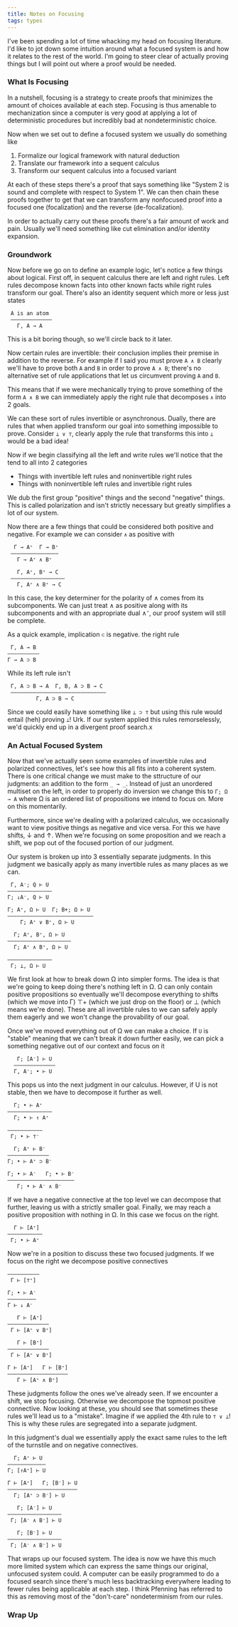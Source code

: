 ```yaml
---
title: Notes on Focusing
tags: types
---
```


I've been spending a lot of time whacking my head on focusing
literature. I'd like to jot down some intuition around what a focused
system is and how it relates to the rest of the world. I'm going to
steer clear of actually proving things but I will point out where a
proof would be needed.

### What Is Focusing

In a nutshell, focusing is a strategy to create proofs that minimizes
the amount of choices available at each step. Focusing is thus
amenable to mechanization since a computer is very good at applying a
lot of deterministic procedures but incredibly bad at nondeterministic
choice.

Now when we set out to define a focused system we usually do something like

 1. Formalize our logical framework with natural deduction
 2. Translate our framework into a sequent calculus
 3. Transform our sequent calculus into a focused variant

At each of these steps there's a proof that says something like
"System 2 is sound and complete with respect to System 1". We can then
chain these proofs together to get that we can transform any
nonfocused proof into a focused one (focalization) and the reverse
(de-focalization).

In order to actually carry out these proofs there's a fair amount of
work and pain. Usually we'll need something like cut elimination
and/or identity expansion.

### Groundwork

Now before we go on to define an example logic, let's notice a few
things about logical. First off, in sequent calculus there are left
and right rules. Left rules decompose known facts into other known
facts while right rules transform our goal. There's also an identity
sequent which more or less just states

     A is an atom
     —————————————
       Γ, A → A

This is a bit boring though, so we'll circle back to it later.

Now certain rules are invertible: their conclusion implies their
premise in addition to the reverse. For example if I said you must
prove `A ∧ B` clearly we'll have to prove both `A` and `B` in order to
prove `A ∧ B`; there's no alternative set of rule applications that
let us circumvent proving `A` and `B`.

This means that if we were mechanically trying to prove something of
the form `A ∧ B` we can immediately apply the right rule that
decomposes `∧` into 2 goals.

We can these sort of rules invertible or asynchronous. Dually, there
are rules that when applied transform our goal into something
impossible to prove. Consider `⊥ ∨ ⊤`, clearly apply the rule that
transforms this into `⊥` would be a bad idea!

Now if we begin classifying all the left and write rules we'll notice
that the tend to all into 2 categories

 - Things with invertible left rules and noninvertible right rules
 - Things with noninvertible left rules and invertible right rules

We dub the first group "positive" things and the second "negative"
things. This is called polarization and isn't strictly necessary but
greatly simplifies a lot of our system.

Now there are a few things that could be considered both positive and
negative. For example we can consider `∧` as positive with

      Γ → A⁺  Γ → B⁺
     ———————————————
       Γ → A⁺ ∧ B⁺

       Γ, A⁺, B⁺ → C
     —————————————————
       Γ, A⁺ ∧ B⁺ → C

In this case, the key determiner for the polarity of ∧ comes from its
subcomponents. We can just treat ∧ as positive along with its
subcomponents and with an appropriate dual ∧⁻, our proof system will
still be complete.

As a quick example, implication `⊂` is negative. the right rule

     Γ, A → B
    ——————————
    Γ → A ⊃ B

While its left rule isn't

     Γ, A ⊃ B → A  Γ, B, A ⊃ B → C
     ——————————————————————————————
             Γ, A ⊃ B → C

Since we could easily have something like `⊥ ⊃ ⊤` but using this rule
would entail (heh) proving `⊥`! Urk. If our system applied this rules
remorselessly, we'd quickly end up in a divergent proof search.x

### An Actual Focused System

Now that we've actually seen some examples of invertible rules and
polarized connectives, let's see how this all fits into a coherent
system. There is one critical change we must make to the sttructure of
our judgments: an addition to the form `_ → _`. Instead of just an
unordered multiset on the left, in order to properly do inversion we
change this to `Γ; Ω → A` where Ω is an ordered list of propositions
we intend to focus on. More on this momentarily.

Furthermore, since we're dealing with a polarized calculus, we
occasionally want to view positive things as negative and vice
versa. For this we have shifts, ↓ and ↑. When we're focusing on some
proposition and we reach a shift, we pop out of the focused portion of
our judgment.

Our system is broken up into 3 essentially separate judgments. In this
judgment we basically apply as many invertible rules as many places as
we can.

     Γ, A⁻; Q ⊢ U
    ——————————————
    Γ; ↓A⁻, Q ⊢ U

    Γ; A⁺, Ω ⊢ U  Γ; B+; Ω ⊢ U
    ———————————————————————————
        Γ; A⁺ ∨ B⁺, Ω ⊢ U

      Γ; A⁺, B⁺, Ω ⊢ U
    ————————————————————
      Γ; A⁺ ∧ B⁺, Ω ⊢ U

    ——————————————
     Γ; ⊥, Ω ⊢ U



We first look at how to break down Ω into simpler forms. The idea is
that we're going to keep doing there's nothing left in Ω. Ω can only
contain positive propositions so eventually we'll decompose everything
to shifts (which we move into Γ) ⊤+ (which we just drop on the floor)
or ⊥ (which means we're done). These are all invertible rules to we
can safely apply them eagerly and we won't change the provability of
our goal.

Once we've moved everything out of Ω we can make a choice. If `U` is
"stable" meaning that we can't break it down further easily, we can
pick a something negative out of our context and focus on it

       Γ; [A⁻] ⊢ U
      ————————————–
      Γ, A⁻; • ⊢ U

This pops us into the next judgment in our calculus. However, if U is
not stable, then we have to decompose it further as well.

      Γ; • ⊢ A⁺
    ——————————————
      Γ; • ⊢ ↑ A⁺

    ———————————
     Γ; • ⊢ ⊤⁻

      Γ; A⁺ ⊢ B⁻
    —————————————
    Γ; • ⊢ A⁺ ⊃ B⁻

    Γ; • ⊢ A⁻   Γ; • ⊢ B⁻
    —————————————————————
       Γ; • ⊢ A⁻ ∧ B⁻

If we have a negative connective at the top level we can decompose
that further, leaving us with a strictly smaller goal. Finally, we may
reach a positive proposition with nothing in Ω. In this case we focus
on the right.

      Γ ⊢ [A⁺]
    ———————————
     Γ; • ⊢ A⁺

Now we're in a position to discuss these two focused judgments. If we
focus on the right we decompose positive connectives

    ——————————
     Γ ⊢ [⊤⁺]

    Γ; • ⊢ A⁻
    —————————
    Γ ⊢ ↓ A⁻

       Γ ⊢ [A⁺]
    —————————————
     Γ ⊢ [A⁺ ∨ B⁺]

       Γ ⊢ [B⁺]
    —————————————
     Γ ⊢ [A⁺ ∨ B⁺]

    Γ ⊢ [A⁺]   Γ ⊢ [B⁺]
    ———————————————————
       Γ ⊢ [A⁺ ∧ B⁺]

These judgments follow the ones we've already seen. If we encounter a
shift, we stop focusing. Otherwise we decompose the topmost positive
connective. Now looking at these, you should see that sometimes these
rules we'll lead us to a "mistake". Imagine if we applied the 4th rule
to `⊤ ∨ ⊥`! This is why these rules are segregated into a separate
judgment.

In this judgment's dual we essentially apply the exact same rules to
the left of the turnstile and on negative connectives.

      Γ; A⁺ ⊢ U
    ————————————
    Γ; [↑A⁺] ⊢ U

    Γ ⊢ [A⁺]   Γ; [B⁻] ⊢ U
    ——————————————————————
      Γ; [A⁺ ⊃ B⁻] ⊢ U

       Γ; [A⁻] ⊢ U
    —————————————————
     Γ; [A⁻ ∧ B⁻] ⊢ U

       Γ; [B⁻] ⊢ U
    —————————————————
     Γ; [A⁻ ∧ B⁻] ⊢ U

That wraps up our focused system. The idea is now we have this much
more limited system which can express the same things our original,
unfocused system could. A computer can be easily programmed to do a
focused search since there's much less backtracking everywhere leading
to fewer rules being applicable at each step. I think Pfenning has
referred to this as removing most of the "don't-care" nondeterminism
from our rules.

### Wrap Up


[paper]: http://www.cs.cmu.edu/~rjsimmon/drafts/focus.pdf
